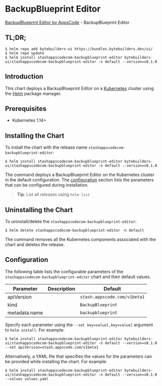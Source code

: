 # BackupBlueprint Editor

[BackupBlueprint Editor by AppsCode](https://byte.builders) - BackupBlueprint Editor

## TL;DR;

```console
$ helm repo add bytebuilders-ui https://bundles.bytebuilders.dev/ui/
$ helm repo update
$ helm install stashappscodecom-backupblueprint-editor bytebuilders-ui/stashappscodecom-backupblueprint-editor -n default --version=v0.1.0
```

## Introduction

This chart deploys a BackupBlueprint Editor on a [Kubernetes](http://kubernetes.io) cluster using the [Helm](https://helm.sh) package manager.

## Prerequisites

- Kubernetes 1.14+

## Installing the Chart

To install the chart with the release name `stashappscodecom-backupblueprint-editor`:

```console
$ helm install stashappscodecom-backupblueprint-editor bytebuilders-ui/stashappscodecom-backupblueprint-editor -n default --version=v0.1.0
```

The command deploys a BackupBlueprint Editor on the Kubernetes cluster in the default configuration. The [configuration](#configuration) section lists the parameters that can be configured during installation.

> **Tip**: List all releases using `helm list`

## Uninstalling the Chart

To uninstall/delete the `stashappscodecom-backupblueprint-editor`:

```console
$ helm delete stashappscodecom-backupblueprint-editor -n default
```

The command removes all the Kubernetes components associated with the chart and deletes the release.

## Configuration

The following table lists the configurable parameters of the `stashappscodecom-backupblueprint-editor` chart and their default values.

|   Parameter   | Description |           Default            |
|---------------|-------------|------------------------------|
| apiVersion    |             | `stash.appscode.com/v1beta1` |
| kind          |             | `BackupBlueprint`            |
| metadata.name |             | `backupblueprint`            |


Specify each parameter using the `--set key=value[,key=value]` argument to `helm install`. For example:

```console
$ helm install stashappscodecom-backupblueprint-editor bytebuilders-ui/stashappscodecom-backupblueprint-editor -n default --version=v0.1.0 --set apiVersion=stash.appscode.com/v1beta1
```

Alternatively, a YAML file that specifies the values for the parameters can be provided while
installing the chart. For example:

```console
$ helm install stashappscodecom-backupblueprint-editor bytebuilders-ui/stashappscodecom-backupblueprint-editor -n default --version=v0.1.0 --values values.yaml
```
